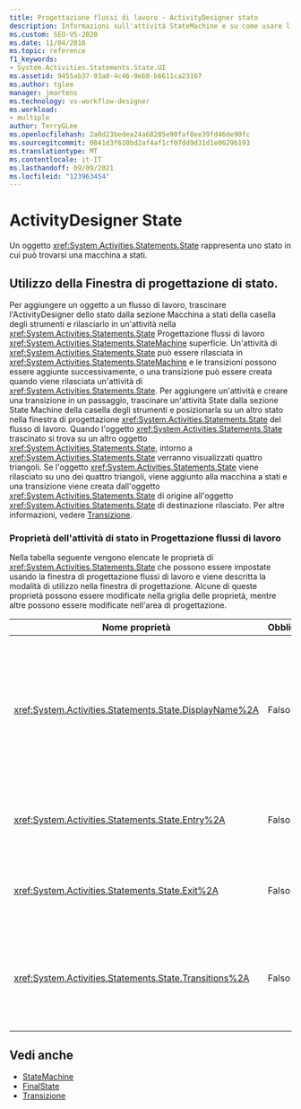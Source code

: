 ```yaml
---
title: Progettazione flussi di lavoro - ActivityDesigner stato
description: Informazioni sull'attività StateMachine e su come usare l'ActivityDesigner stato per aggiungere uno stato a un flusso di lavoro.
ms.custom: SEO-VS-2020
ms.date: 11/04/2016
ms.topic: reference
f1_keywords:
- System.Activities.Statements.State.UI
ms.assetid: 9455ab37-93a0-4c46-9eb8-b6611ca23167
ms.author: tglee
manager: jmartens
ms.technology: vs-workflow-designer
ms.workload:
- multiple
author: TerryGLee
ms.openlocfilehash: 2a0d23bedea24a68285e90faf8ee39fd46de90fc
ms.sourcegitcommit: 0841d3f610bd2af4af1cf07dd9d31d1e0629b193
ms.translationtype: MT
ms.contentlocale: it-IT
ms.lasthandoff: 09/09/2021
ms.locfileid: "123963454"
---
```

# <a name="state-activity-designer"></a>ActivityDesigner State

Un oggetto <xref:System.Activities.Statements.State> rappresenta uno stato in cui può trovarsi una macchina a stati.

## <a name="using-the-state-activity-designer"></a>Utilizzo della Finestra di progettazione di stato.

Per aggiungere un oggetto a un flusso di lavoro, trascinare l'ActivityDesigner dello stato dalla sezione Macchina a stati della casella degli strumenti e rilasciarlo in un'attività nella <xref:System.Activities.Statements.State>  Progettazione flussi di lavoro   <xref:System.Activities.Statements.StateMachine> superficie. Un'attività di <xref:System.Activities.Statements.State> può essere rilasciata in <xref:System.Activities.Statements.StateMachine> e le transizioni possono essere aggiunte successivamente, o una transizione può essere creata quando viene rilasciata un'attività di <xref:System.Activities.Statements.State>. Per aggiungere un'attività e creare una transizione in un passaggio, trascinare un'attività State dalla sezione State Machine della casella degli strumenti e posizionarla su un altro stato nella finestra di progettazione <xref:System.Activities.Statements.State> del flusso di lavoro.    Quando l'oggetto <xref:System.Activities.Statements.State> trascinato si trova su un altro oggetto <xref:System.Activities.Statements.State>, intorno a <xref:System.Activities.Statements.State> verranno visualizzati quattro triangoli. Se l'oggetto <xref:System.Activities.Statements.State> viene rilasciato su uno dei quattro triangoli, viene aggiunto alla macchina a stati e una transizione viene creata dall'oggetto <xref:System.Activities.Statements.State> di origine all'oggetto <xref:System.Activities.Statements.State> di destinazione rilasciato. Per altre informazioni, vedere [Transizione](../workflow-designer/transition-activity-designer.md).

### <a name="state-activity-properties-in-the-workflow-designer"></a>Proprietà dell'attività di stato in Progettazione flussi di lavoro 

Nella tabella seguente vengono elencate le proprietà di <xref:System.Activities.Statements.State> che possono essere impostate usando la finestra di progettazione flussi di lavoro e viene descritta la modalità di utilizzo nella finestra di progettazione. Alcune di queste proprietà possono essere modificate nella griglia delle proprietà, mentre altre possono essere modificate nell'area di progettazione.

|Nome proprietà|Obbligatoria|Utilizzo|
|-|--------------|-|
|<xref:System.Activities.Statements.State.DisplayName%2A>|Falso|Specifica il nome descrittivo dell'ActivityDesigner <xref:System.Activities.Statements.State> nell'intestazione. Il valore predefinito è **State**. Facoltativamente, è possibile modificare il valore nella griglia Proprietà o direttamente nell'intestazione dell'ActivityDesigner. <xref:System.Activities.Statements.State.DisplayName%2A> è usato per l'esplorazione tramite la barra di navigazione visualizzata nella parte superiore della Progettazione flussi di lavoro.<br /><br /> Sebbene la proprietà <xref:System.Activities.Statements.State.DisplayName%2A> non sia obbligatoria, se ne consiglia l'uso.|
|<xref:System.Activities.Statements.State.Entry%2A>|Falso|Specifica l'azione che si verifica quando viene eseguita la transizione di questo stato. Quando <xref:System.Activities.Statements.State> l'attività viene espansa, questo valore può  essere impostato trascinando un'attività dalla Casella degli strumenti e rilasciarla nella **sezione Entry** dello stato.|
|<xref:System.Activities.Statements.State.Exit%2A>|Falso|Specifica l'azione che si verifica quando viene eseguita la transizione da questo stato. Quando <xref:System.Activities.Statements.State> l'attività viene espansa, questo valore può  essere impostato trascinando un'attività dalla Casella degli strumenti e rilasciarla nella **sezione Exit** dello stato.|
|<xref:System.Activities.Statements.State.Transitions%2A>|Falso|Vengono elencate le transizioni possibili originate da <xref:System.Activities.Statements.State>. Ogni elemento nell'elenco ha un collegamento a <xref:System.Activities.Statements.Transition> collegato e a <xref:System.Activities.Statements.State> di destinazione. Una volta fatto clic sul collegamento la finestra di progettazione passerà a una visualizzazione espansa di <xref:System.Activities.Statements.Transition> o di <xref:System.Activities.Statements.State>.|

## <a name="see-also"></a>Vedi anche

- [StateMachine](../workflow-designer/statemachine-activity-designer.md)
- [FinalState](../workflow-designer/finalstate-activity-designer.md)
- [Transizione](../workflow-designer/transition-activity-designer.md)
